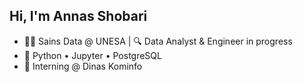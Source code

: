 ## Hi, I'm Annas Shobari

<!--
**AnShob/AnShob** is a ✨ _special_ ✨ repository because its `README.md` (this file) appears on your GitHub profile.

Here are some ideas to get you started:

- 🔭 I’m currently working on ...
- 🌱 I’m currently learning ...
- 👯 I’m looking to collaborate on ...
- 🤔 I’m looking for help with ...
- 💬 Ask me about ...
- 📫 How to reach me: ...
- 😄 Pronouns: ...
- ⚡ Fun fact: ...
-->

- 👨‍🎓 Sains Data @ UNESA | 🔍 Data Analyst & Engineer in progress  
- 🧰 Python • Jupyter • PostgreSQL  
- 📡 Interning @ Dinas Kominfo